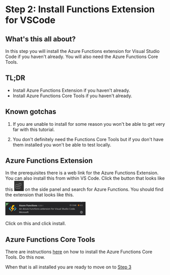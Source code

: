 # Step 2: Install Functions Extension for VSCode

## What's this all about?
In this step you will install the Azure Functions extension for Visual Studio Code if you haven't already. You will also need the Azure Functions Core Tools. 

## TL;DR
- Install Azure Functions Extension if you haven't already.
- Install Azure Functions Core Tools if you haven't already.

## Known gotchas

1. If you are unable to install for some reason you won't be able to get very far with this tutorial.

2. You don't definitely need the Functions Core Tools but if you don't have them installed you won't be able to test locally.

## Azure Functions Extension

In the prerequisites there is a web link for the Azure Functions Extension. You can also install this from within VS Code. Click the button that looks like this <img src="screengrabs/Step2_extensions.JPG" alt="extensions" width="30"> on the side panel and search for Azure Functions. You should find the extension that looks like this.

<img src="screengrabs/06_azure_functions_extension.JPG" alt="Azure functions extension" width="50%">

Click on this and click install.

## Azure Functions Core Tools

There are instructions [here](https://docs.microsoft.com/en-us/azure/azure-functions/functions-run-local) on how to install the Azure Functions Core Tools. Do this now.

When that is all installed you are ready to move on to [Step 3](STEP3.md)
